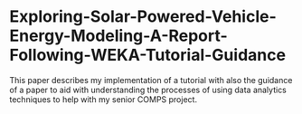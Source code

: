 # Exploring-Solar-Powered-Vehicle-Energy-Modeling-A-Report-Following-WEKA-Tutorial-Guidance
This paper describes my implementation of a tutorial with also the guidance of a paper to aid with understanding the processes of using data analytics techniques to help with my senior COMPS project.   
